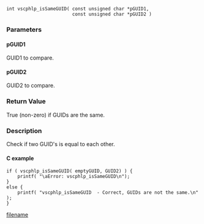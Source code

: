 

```clike
int vscphlp_isSameGUID( const unsigned char *pGUID1, 
                        const unsigned char *pGUID2 )
```

### Parameters

#### pGUID1
GUID1 to compare.

#### pGUID2
GUID2 to compare.


### Return Value
True (non-zero) if GUIDs are the same. 

### Description
Check if two GUID's is equal to each other. 

#### C example

```clike
if ( vscphlp_isSameGUID( emptyGUID, GUID2) ) {
    printf( "\aError: vscphlp_isSameGUID\n");
}
else {
    printf( "vscphlp_isSameGUID  - Correct, GUIDs are not the same.\n" );
}
```



[filename](./bottom_copyright.md ':include')